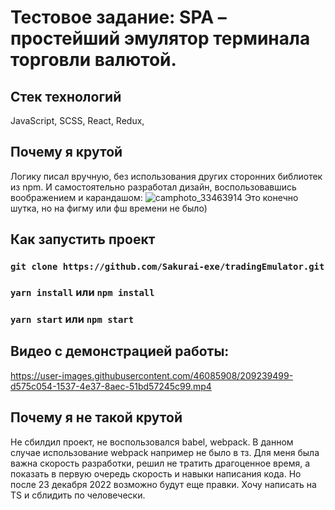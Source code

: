 # Тестовое задание: SPA – простейший эмулятор терминала торговли валютой.

## Стек технологий
JavaScript,
SCSS,
React, 
Redux,

## Почему я крутой
Логику писал вручную, без использования других сторонних библиотек из npm. И самостоятельно разработал дизайн, воспользовавшись воображением и карандашом:
![camphoto_33463914](https://user-images.githubusercontent.com/46085908/209239832-3a9be1b3-932b-4c8b-9a9f-ac1036ca1cde.jpg)
Это конечно шутка, но на фигму или фш времени не было)

## Как запустить проект

### `git clone https://github.com/Sakurai-exe/tradingEmulator.git`

### `yarn install` или `npm install`

### `yarn start` или `npm start`

## Видео с демонстрацией работы:


https://user-images.githubusercontent.com/46085908/209239499-d575c054-1537-4e37-8aec-51bd57245c99.mp4



## Почему я не такой крутой
Не сбилдил проект, не воспользовался babel, webpack.
В данном случае использование webpack например не было в тз. Для меня была важна скорость разработки, решил не тратить драгоценное время, а показать в первую очередь скорость и навыки написания кода.
Но после 23 декабря 2022 возможно будут еще правки. Хочу написать на TS и сблидить по человечески.

